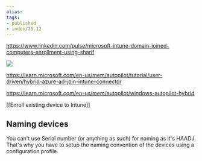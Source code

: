 ```yaml
---
alias:
tags:
- published
- index/25.12
---
```


https://www.linkedin.com/pulse/microsoft-intune-domain-joined-computers-enrollment-using-sharif

![](https://media.licdn.com/dms/image/D4D12AQGs-gS_1ua8ug/article-inline_image-shrink_1000_1488/0/1686382951725?e=1694649600&v=beta&t=zKR1qO8swzcrMZ7BIVnnQxM5XExTg6jA-44zmS1sNCg)

https://learn.microsoft.com/en-us/mem/autopilot/tutorial/user-driven/hybrid-azure-ad-join-intune-connector

https://learn.microsoft.com/en-us/mem/autopilot/windows-autopilot-hybrid

[[Enroll existing device to Intune]]

## Naming devices

You can't use Serial number (or anything as such) for naming as it's HAADJ. That's why you have to setup the naming convention of the devices using a configuration profile.